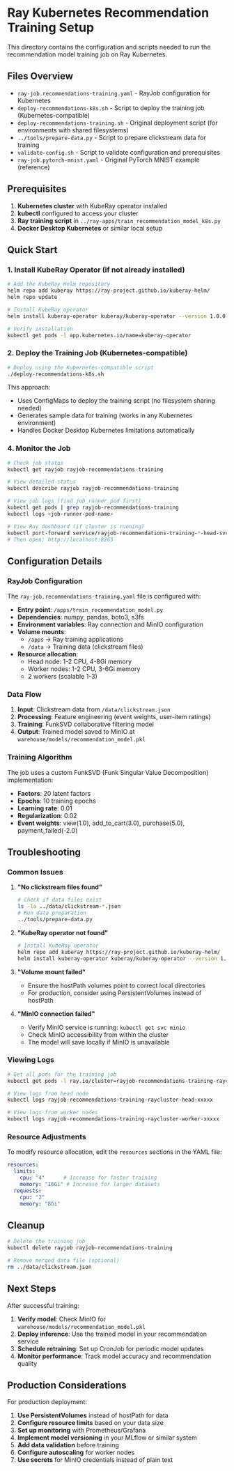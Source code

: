 # Ray Kubernetes Recommendation Training Setup

This directory contains the configuration and scripts needed to run the recommendation model training job on Ray Kubernetes.

## Files Overview

- `ray-job.recommendations-training.yaml` - RayJob configuration for Kubernetes
- `deploy-recommendations-k8s.sh` - Script to deploy the training job (Kubernetes-compatible)
- `deploy-recommendations-training.sh` - Original deployment script (for environments with shared filesystems)
- `../tools/prepare-data.py` - Script to prepare clickstream data for training
- `validate-config.sh` - Script to validate configuration and prerequisites
- `ray-job.pytorch-mnist.yaml` - Original PyTorch MNIST example (reference)

## Prerequisites

1. **Kubernetes cluster** with KubeRay operator installed
2. **kubectl** configured to access your cluster
3. **Ray training script** in `../ray-apps/train_recommendation_model_k8s.py`
4. **Docker Desktop Kubernetes** or similar local setup

## Quick Start

### 1. Install KubeRay Operator (if not already installed)

```bash
# Add the KubeRay Helm repository
helm repo add kuberay https://ray-project.github.io/kuberay-helm/
helm repo update

# Install KubeRay operator
helm install kuberay-operator kuberay/kuberay-operator --version 1.0.0

# Verify installation
kubectl get pods -l app.kubernetes.io/name=kuberay-operator
```

### 2. Deploy the Training Job (Kubernetes-compatible)

```bash
# Deploy using the Kubernetes-compatible script
./deploy-recommendations-k8s.sh
```

This approach:

- Uses ConfigMaps to deploy the training script (no filesystem sharing needed)
- Generates sample data for training (works in any Kubernetes environment)
- Handles Docker Desktop Kubernetes limitations automatically

### 4. Monitor the Job

```bash
# Check job status
kubectl get rayjob rayjob-recommendations-training

# View detailed status
kubectl describe rayjob rayjob-recommendations-training

# View job logs (find job runner pod first)
kubectl get pods | grep rayjob-recommendations-training
kubectl logs <job-runner-pod-name>

# View Ray dashboard (if cluster is running)
kubectl port-forward service/rayjob-recommendations-training-*-head-svc 8265:8265
# Then open: http://localhost:8265
```

## Configuration Details

### RayJob Configuration

The `ray-job.recommendations-training.yaml` file is configured with:

- **Entry point**: `/apps/train_recommendation_model.py`
- **Dependencies**: numpy, pandas, boto3, s3fs
- **Environment variables**: Ray connection and MinIO configuration
- **Volume mounts**:
  - `/apps` → Ray training applications
  - `/data` → Training data (clickstream files)
- **Resource allocation**:
  - Head node: 1-2 CPU, 4-8Gi memory
  - Worker nodes: 1-2 CPU, 3-6Gi memory
  - 2 workers (scalable 1-3)

### Data Flow

1. **Input**: Clickstream data from `/data/clickstream.json`
2. **Processing**: Feature engineering (event weights, user-item ratings)
3. **Training**: FunkSVD collaborative filtering model
4. **Output**: Trained model saved to MinIO at `warehouse/models/recommendation_model.pkl`

### Training Algorithm

The job uses a custom FunkSVD (Funk Singular Value Decomposition) implementation:

- **Factors**: 20 latent factors
- **Epochs**: 10 training epochs
- **Learning rate**: 0.01
- **Regularization**: 0.02
- **Event weights**: view(1.0), add_to_cart(3.0), purchase(5.0), payment_failed(-2.0)

## Troubleshooting

### Common Issues

1. **"No clickstream files found"**

   ```bash
   # Check if data files exist
   ls -la ../data/clickstream-*.json
   # Run data preparation
   ../tools/prepare-data.py
   ```

2. **"KubeRay operator not found"**

   ```bash
   # Install KubeRay operator
   helm repo add kuberay https://ray-project.github.io/kuberay-helm/
   helm install kuberay-operator kuberay/kuberay-operator --version 1.0.0
   ```

3. **"Volume mount failed"**
   - Ensure the hostPath volumes point to correct local directories
   - For production, consider using PersistentVolumes instead of hostPath

4. **"MinIO connection failed"**
   - Verify MinIO service is running: `kubectl get svc minio`
   - Check MinIO accessibility from within the cluster
   - The model will save locally if MinIO is unavailable

### Viewing Logs

```bash
# Get all pods for the training job
kubectl get pods -l ray.io/cluster=rayjob-recommendations-training-raycluster

# View logs from head node
kubectl logs rayjob-recommendations-training-raycluster-head-xxxxx

# View logs from worker nodes
kubectl logs rayjob-recommendations-training-raycluster-worker-xxxxx
```

### Resource Adjustments

To modify resource allocation, edit the `resources` sections in the YAML file:

```yaml
resources:
  limits:
    cpu: "4"      # Increase for faster training
    memory: "16Gi" # Increase for larger datasets
  requests:
    cpu: "2"
    memory: "8Gi"
```

## Cleanup

```bash
# Delete the training job
kubectl delete rayjob rayjob-recommendations-training

# Remove merged data file (optional)
rm ../data/clickstream.json
```

## Next Steps

After successful training:

1. **Verify model**: Check MinIO for `warehouse/models/recommendation_model.pkl`
2. **Deploy inference**: Use the trained model in your recommendation service
3. **Schedule retraining**: Set up CronJob for periodic model updates
4. **Monitor performance**: Track model accuracy and recommendation quality

## Production Considerations

For production deployment:

1. **Use PersistentVolumes** instead of hostPath for data
2. **Configure resource limits** based on your data size
3. **Set up monitoring** with Prometheus/Grafana
4. **Implement model versioning** in your MLflow or similar system
5. **Add data validation** before training
6. **Configure autoscaling** for worker nodes
7. **Use secrets** for MinIO credentials instead of plain text

